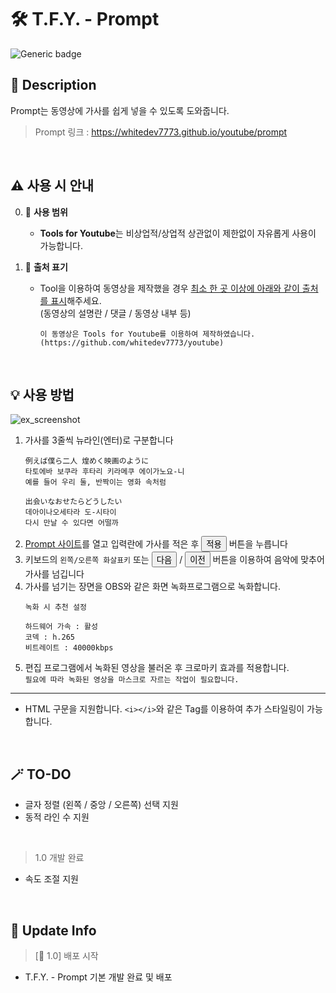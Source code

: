 # 🛠️ T.F.Y. - Prompt

![Generic badge](https://img.shields.io/badge/prompt_version-1.0-green.svg)

## 📘 Description
Prompt는 동영상에 가사를 쉽게 넣을 수 있도록 도와줍니다.

> Prompt 링크 : https://whitedev7773.github.io/youtube/prompt

<br>

## ⚠️ 사용 시 안내
0. 💫 **사용 범위**
    - **Tools for Youtube**는 비상업적/상업적 상관없이 제한없이 자유롭게 사용이 가능합니다.
    
1. 📝 **출처 표기**
    - Tool을 이용하여 동영상을 제작했을 경우 <u>최소 한 곳 이상에 아래와 같이 출처를 표시</u>해주세요.<br>
    (동영상의 설명란 / 댓글 / 동영상 내부 등)
        ```
        이 동영상은 Tools for Youtube를 이용하여 제작하였습니다.
        (https://github.com/whitedev7773/youtube)
        ```

<br>

## 💡 사용 방법
![ex_screenshot](./Tutorial.gif)
1. 가사를 3줄씩 뉴라인(엔터)로 구분합니다
    ```
    例えば僕ら二人 煌めく映画のように
    타토에바 보쿠라 후타리 키라메쿠 에이가노요-니
    예를 들어 우리 둘, 반짝이는 영화 속처럼

    出会いなおせたらどうしたい
    데아이나오세타라 도-시타이
    다시 만날 수 있다면 어떨까
    ```
2. [Prompt 사이트](https://whitedev7773.github.io/youtube/prompt)를 열고 입력란에 가사를 적은 후 <button>적용</button> 버튼을 누릅니다
3. 키보드의 `왼쪽/오른쪽 화살표키` 또는 <button>다음</button> / <button>이전</button> 버튼을 이용하여 음악에 맞추어 가사를 넘깁니다
4. 가사를 넘기는 장면을 OBS와 같은 화면 녹화프로그램으로 녹화합니다.
    ```
    녹화 시 추천 설정

    하드웨어 가속 : 활성
    코덱 : h.265
    비트레이트 : 40000kbps
    ```
5. 편집 프로그램에서 녹화된 영상을 불러온 후 크로마키 효과를 적용합니다.<br>
    `필요에 따라 녹화된 영상을 마스크로 자르는 작업이 필요합니다.`
---
* HTML 구문을 지원합니다. `<i></i>`와 같은 Tag를 이용하여 추가 스타일링이 가능합니다.

<br>

## 🪄 TO-DO
* 글자 정렬 (왼쪽 / 중앙 / 오른쪽) 선택 지원
* 동적 라인 수 지원

<br>

> 1.0  개발 완료
* 속도 조절 지원

<br>

## 🚀 Update Info
> [🚀 1.0] 배포 시작
- T.F.Y. - Prompt 기본 개발 완료 및 배포